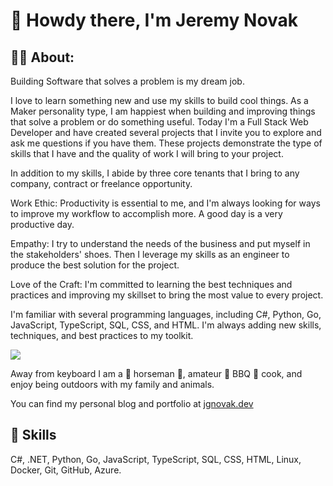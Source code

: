 # 👋 Howdy there, I'm Jeremy Novak


## 👨‍🚀 About:

Building Software that solves a problem is my dream job.

I love to learn something new and use my skills to build cool things. As a Maker personality type, I am happiest when building and improving things that solve a problem or do something useful. Today I'm a Full Stack Web Developer and have created several projects that I invite you to explore and ask me questions if you have them. These projects demonstrate the type of skills that I have and the quality of work I will bring to your project.

In addition to my skills, I abide by three core tenants that I bring to any company, contract or freelance opportunity.

Work Ethic: Productivity is essential to me, and I'm always looking for ways to improve my workflow to accomplish more. A good day is a very productive day. 

Empathy: I try to understand the needs of the business and put myself in the stakeholders' shoes. Then I leverage my skills as an engineer to produce the best solution for the project. 

Love of the Craft: I'm committed to learning the best techniques and practices and improving my skillset to bring the most value to every project.

I'm familiar with several programming languages, including C#, Python, Go, JavaScript, TypeScript, SQL, CSS, and HTML. I'm always adding new skills, techniques, and best practices to my toolkit. 

<a href="https://linkedin.com/in/jgnovak" target="_blank" title="Linkedin"><img src="https://img.shields.io/badge/LinkedIn-0077B5?style=for-the-badge&logo=linkedin&logoColor=white" /></a>


Away from keyboard I am a 🐴 horseman 🏇, amateur :meat_on_bone: BBQ :fried_shrimp: cook, and enjoy being outdoors with my family and animals. 

You can find my personal blog and portfolio at [jgnovak.dev](https://jgnovak.dev)

## :toolbox: Skills

C#, .NET, Python, Go, JavaScript, TypeScript, SQL, CSS, HTML, Linux, Docker, Git, GitHub, Azure. 

